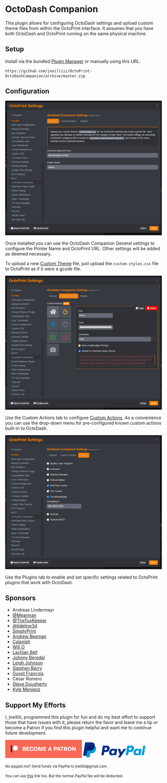 # OctoDash Companion

This plugin allows for configuring OctoDash settings and upload custom theme files from within the OctoPrint interface. It assumes that you have both OctoDash and OctoPrint running on the same physical machine.

## Setup

Install via the bundled [Plugin Manager](https://docs.octoprint.org/en/master/bundledplugins/pluginmanager.html)
or manually using this URL:

    https://github.com/jneilliii/OctoPrint-OctoDashCompanion/archive/master.zip

## Configuration

![settings](screenshot_settings_general.png)

Once installed you can use the OctoDash Companion General settings to configure the Printer Name and OctoPrint URL. Other settings will be added as deemed necessary.

To upload a new [Custom Theme](https://github.com/UnchartedBull/OctoDash/wiki/Custom-Styles) file, just upload the `custom-styles.css` file to OctoPrint as if it were a gcode file.

![settings](screenshot_settings_custom_actions.png)

Use the Custom Actions tab to configure [Custom Actions](https://github.com/UnchartedBull/OctoDash/wiki/Custom-Actions). As a convenience you can use the drop-down menu for pre-configured known custom actions built-in to OctoDash.

![settings](screenshot_settings_plugins.png)

Use the Plugins tab to enable and set specific settings related to OctoPrint plugins that work with OctoDash.

## Sponsors
- Andreas Lindermayr
- [@Mearman](https://github.com/Mearman)
- [@TheTuxKeeper](https://github.com/thetuxkeeper)
- [@tideline3d](https://github.com/tideline3d/)
- [SimplyPrint](https://simplyprint.dk/)
- [Andrew Beeman](https://github.com/Kiendeleo)
- [Calanish](https://github.com/calanish)
- [Will O](https://github.com/4wrxb)
- [Lachlan Bell](https://lachy.io/)
- [Johnny Bergdal](https://github.com/bergdahl)
- [Leigh Johnson](https://github.com/leigh-johnson)
- [Stephen Berry](https://github.com/berrystephenw)
- [Guyot François](https://github.com/iFrostizz)
- César Romero
- [Steve Dougherty](https://github.com/Thynix)
- [Kyle Menigoz](https://menigoz.me)
## Support My Efforts
I, jneilliii, programmed this plugin for fun and do my best effort to support those that have issues with it, please return the favor and leave me a tip or become a Patron if you find this plugin helpful and want me to continue future development.

[![Patreon](patreon-with-text-new.png)](https://www.patreon.com/jneilliii) [![paypal](paypal-with-text.png)](https://paypal.me/jneilliii)

<small>No paypal.me? Send funds via PayPal to jneilliii&#64;gmail&#46;com

You can use [this](https://www.paypal.com/cgi-bin/webscr?cmd=_xclick&business=jneilliii@gmail.com) link too. But the normal PayPal fee will be deducted.
</small>

